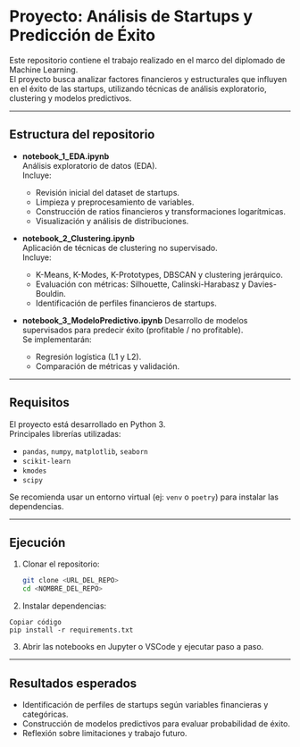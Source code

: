 # Proyecto: Análisis de Startups y Predicción de Éxito

Este repositorio contiene el trabajo realizado en el marco del diplomado de Machine Learning.  
El proyecto busca analizar factores financieros y estructurales que influyen en el éxito de las startups, utilizando técnicas de análisis exploratorio, clustering y modelos predictivos.

---

## Estructura del repositorio

- **notebook_1_EDA.ipynb**  
  Análisis exploratorio de datos (EDA).  
  Incluye:
  - Revisión inicial del dataset de startups.
  - Limpieza y preprocesamiento de variables.
  - Construcción de ratios financieros y transformaciones logarítmicas.
  - Visualización y análisis de distribuciones.

- **notebook_2_Clustering.ipynb**  
  Aplicación de técnicas de clustering no supervisado.  
  Incluye:
  - K-Means, K-Modes, K-Prototypes, DBSCAN y clustering jerárquico.
  - Evaluación con métricas: Silhouette, Calinski-Harabasz y Davies-Bouldin.
  - Identificación de perfiles financieros de startups.

- **notebook_3_ModeloPredictivo.ipynb** 
  Desarrollo de modelos supervisados para predecir éxito (profitable / no profitable).  
  Se implementarán:
  - Regresión logística (L1 y L2).
  - Comparación de métricas y validación.

---

## Requisitos

El proyecto está desarrollado en Python 3.  
Principales librerías utilizadas:
- `pandas`, `numpy`, `matplotlib`, `seaborn`
- `scikit-learn`
- `kmodes`
- `scipy`

Se recomienda usar un entorno virtual (ej: `venv` o `poetry`) para instalar las dependencias.

---

## Ejecución

1. Clonar el repositorio:  
   ```bash
   git clone <URL_DEL_REPO>
   cd <NOMBRE_DEL_REPO>
2. Instalar dependencias:
```bashbash
Copiar código
pip install -r requirements.txt
```
3. Abrir las notebooks en Jupyter o VSCode y ejecutar paso a paso.
---
## Resultados esperados
- Identificación de perfiles de startups según variables financieras y categóricas.
- Construcción de modelos predictivos para evaluar probabilidad de éxito.
- Reflexión sobre limitaciones y trabajo futuro.
